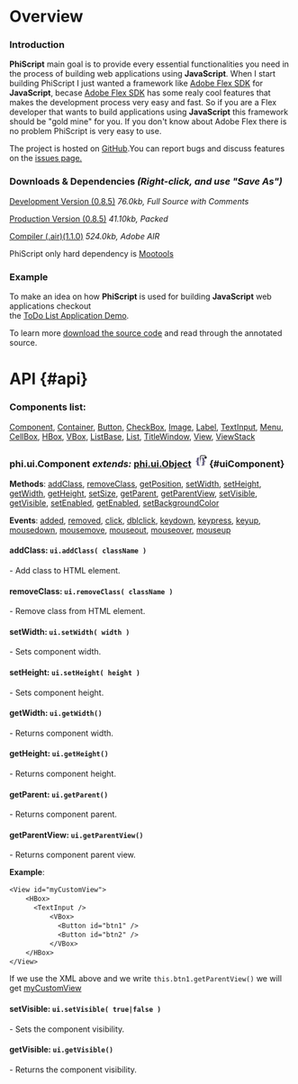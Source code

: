 Overview
==============

### Introduction ###

**PhiScript** main goal is to provide every essential functionalities you need in the process of building web applications 
using **JavaScript**. When I start building PhiScript I just wanted a framework like [Adobe Flex SDK](http://opensource.adobe.com/wiki/display/flexsdk/About) 
for **JavaScript**, becase [Adobe Flex SDK](http://opensource.adobe.com/wiki/display/flexsdk/About) has some realy cool features that makes the development 
process very easy and fast. So if you are a Flex developer that wants to build applications using **JavaScript** this framework should be "gold mine" for you. 
If you don't know about Adobe Flex there is no problem PhiScript is very easy to use.

The project is hosted on [GitHub](https://github.com/ghalex/PhiScript).You can report bugs and discuss features on the [issues page.](https://github.com/ghalex/PhiScript/issues)

### Downloads & Dependencies *(Right-click, and use "Save As")* ###

[Development Version (0.8.5)](http://phiscript.com/download/phiscript-0.8.5.js) *76.0kb, Full Source with Comments*

[Production Version (0.8.5)](http://phiscript.com/download/phiscript.min-0.8.5.j) *41.10kb, Packed*

[Compiler (.air)(1.1.0)](http://phiscript.com/download/phiscript.air) *524.0kb, Adobe AIR*

PhiScript only hard dependency is [Mootools](http://mootools.net/download)

### Example ###
To make an idea on how **PhiScript** is used for building **JavaScript** web applications checkout   
the [ToDo List Application Demo](http://phiscript.com/demo/).

To learn more [download the source code](http://phiscript.com/download/todo.zip) and read through the annotated source.
			
API {#api}
==============

### Components list: ###

[Component](#), [Container](#), [Button](#), [CheckBox](#), [Image](#), [Label](#), [TextInput](#), [Menu](#), [CellBox](#), 
[HBox](#), [VBox](#), [ListBase](#), [List](#), [TitleWindow](#), [View](#), [ViewStack](#)

<!-- 
	phi.ui.Component
	============================
-->
### phi.ui.Component *extends:* [phi.ui.Object](#) *[![API](images/jumpback.png)](#api)* {#uiComponent}

**Methods**:
[addClass](#), [removeClass](#), [getPosition](#), [setWidth](#), [setHeight](#), [getWidth](#), 
[getHeight](#), [setSize](#), [getParent](#), [getParentView](#), [setVisible](#), [getVisible](#),
[setEnabled](#), [getEnabled](#), [setBackgroundColor](#)

**Events**:
[added](#), [removed](#), [click](#), [dblclick](#), [keydown](#), [keypress](#), 
[keyup](#), [mousedown](#), [mousemove](#), [mouseout](#), [mouseover](#), [mouseup](#)

<!--- phi.ui.Components: Methods  -->
#### addClass: `ui.addClass( className )` 
\- Add class to HTML element.

#### removeClass: `ui.removeClass( className )`
\- Remove class from HTML element.

#### setWidth: `ui.setWidth( width )`
\- Sets component width.

#### setHeight: `ui.setHeight( height )`
\- Sets component height.

#### getWidth: `ui.getWidth()`
\- Returns component width.

#### getHeight: `ui.getHeight()`
\- Returns component height.

#### getParent: `ui.getParent()`
\- Returns component parent.

#### getParentView: `ui.getParentView()`
\- Returns component parent view.
				
**Example**:

	<View id="myCustomView">
		<HBox>
		  <TextInput />
			  <VBox>
			    <Button id="btn1" />
			    <Button id="btn2" />
			  </VBox>
		</HBox>
	</View>

If we use the XML above and we write `this.btn1.getParentView()` we will get [myCustomView](#)

#### setVisible: `ui.setVisible( true|false )`
\- Sets the component visibility.

#### getVisible: `ui.getVisible()`
\- Returns the component visibility.
